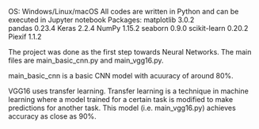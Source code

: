 OS: Windows/Linux/macOS
All codes are written in Python and can be executed in Jupyter notebook
Packages:
  matplotlib 3.0.2  
  pandas 0.23.4
  Keras 2.2.4
  NumPy 1.15.2
  seaborn 0.9.0
  scikit-learn 0.20.2
  Piexif 1.1.2


The project was done as the first step towards Neural Networks.
The main files are main_basic_cnn.py and main_vgg16.py.

main_basic_cnn is a basic CNN model with acuuracy of around 80%.

VGG16 uses transfer learning. Transfer learning is a technique in machine learning where a model trained
for a certain task is modified to make predictions for another task.
This model (i.e. main_vgg16.py) achieves accuracy as close as 90%.
